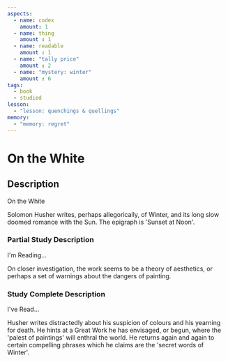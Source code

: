 ```yaml
---
aspects: 
  - name: codex
    amount: 1
  - name: thing
    amount : 1
  - name: readable
    amount : 1
  - name: "tally price"
    amount : 2
  - name: "mystery: winter"
    amount : 6
tags:
  - book
  - studied
lesson:
  - "lesson: quenchings & quellings"
memory:
  - "memory: regret"
---
```


# On the White

## Description
On the White

Solomon Husher writes, perhaps allegorically, of Winter, and its long slow doomed romance with the Sun. The epigraph is 'Sunset at Noon'.
### Partial Study Description
I'm Reading...

On closer investigation, the work seems to be a theory of aesthetics, or perhaps a set of warnings about the dangers of painting.
### Study Complete Description
I've Read...

Husher writes distractedly about his suspicion of colours and his yearning for death. He hints at a Great Work he has envisaged, or begun, where the 'palest of paintings' will enthral the world. He returns again and again to certain compelling phrases which he claims are the 'secret words of Winter'.
